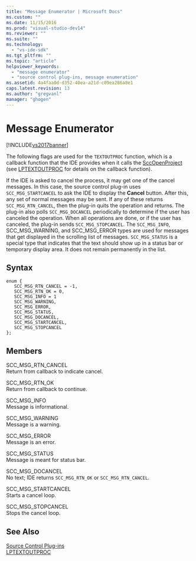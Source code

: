 ```yaml
---
title: "Message Enumerator | Microsoft Docs"
ms.custom: ""
ms.date: 11/15/2016
ms.prod: "visual-studio-dev14"
ms.reviewer: ""
ms.suite: ""
ms.technology: 
  - "vs-ide-sdk"
ms.tgt_pltfrm: ""
ms.topic: "article"
helpviewer_keywords: 
  - "message enumerator"
  - "source control plug-ins, message enumeration"
ms.assetid: 4a4faa0d-d352-40ea-a21d-c09ea286a8e1
caps.latest.revision: 13
ms.author: "gregvanl"
manager: "ghogen"
---
```

# Message Enumerator
[!INCLUDE[vs2017banner](../includes/vs2017banner.md)]

The following flags are used for the `TEXTOUTPROC` function, which is a callback function that the IDE provides when it calls the [SccOpenProject](../extensibility/sccopenproject-function.md) (see [LPTEXTOUTPROC](../extensibility/lptextoutproc.md) for details on the callback function).  
  
 If the IDE is asked to cancel the process, it may get one of the cancel messages. In this case, the source control plug-in uses `SCC_MSG_STARTCANCEL` to ask the IDE to display the **Cancel** button. After this, any set of normal messages may be sent. If any of these returns `SCC_MSG_RTN_CANCEL`, then the plug-in quits the operation and returns. The plug-in also polls `SCC_MSG_DOCANCEL` periodically to determine if the user has canceled the operation. When all operations are done, or if the user has canceled, the plug-in sends `SCC_MSG_STOPCANCEL`. The `SCC_MSG_INFO`, SCC_MSG_WARNING, and SCC_MSG_ERROR types are used for messages that get displayed in the scrolling list of messages. `SCC_MSG_STATUS` is a special type that indicates that the text should show up in a status bar or temporary display area. It does not remain permanently in the list.  
  
## Syntax  
  
```  
enum {   
   SCC_MSG_RTN_CANCEL = -1,   
   SCC_MSG_RTN_OK = 0,   
   SCC_MSG_INFO = 1   
   SCC_MSG_WARNING,   
   SCC_MSG_ERROR,   
   SCC_MSG_STATUS,   
   SCC_MSG_DOCANCEL,   
   SCC_MSG_STARTCANCEL,   
   SCC_MSG_STOPCANCEL   
};  
```  
  
## Members  
 SCC_MSG_RTN_CANCEL  
 Return from callback to indicate cancel.  
  
 SCC_MSG_RTN_OK  
 Return from callback to continue.  
  
 SCC_MSG_INFO  
 Message is informational.  
  
 SCC_MSG_WARNING  
 Message is a warning.  
  
 SCC_MSG_ERROR  
 Message is an error.  
  
 SCC_MSG_STATUS  
 Message is meant for status bar.  
  
 SCC_MSG_DOCANCEL  
 No text; IDE returns `SCC_MSG_RTN_OK` or `SCC_MSG_RTN_CANCEL`.  
  
 SCC_MSG_STARTCANCEL  
 Starts a cancel loop.  
  
 SCC_MSG_STOPCANCEL  
 Stops the cancel loop.  
  
## See Also  
 [Source Control Plug-ins](../extensibility/source-control-plug-ins.md)   
 [LPTEXTOUTPROC](../extensibility/lptextoutproc.md)

